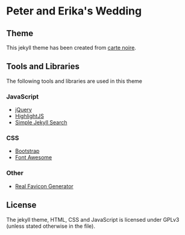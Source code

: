 # Peter and Erika's Wedding

## Theme
This jekyll theme has been created from [carte noire](https://github.com/jacobtomlinson/carte-noire).

## Tools and Libraries
The following tools and libraries are used in this theme

### JavaScript
 * [jQuery](http://jquery.com/)
 * [HighlightJS](https://highlightjs.org/)
 * [Simple Jekyll Search](https://github.com/christian-fei/Simple-Jekyll-Search)

### CSS
 * [Bootstrap](http://getbootstrap.com/)
 * [Font Awesome](http://fortawesome.github.io/Font-Awesome/)

### Other
 * [Real Favicon Generator](http://realfavicongenerator.net/)

## License
The jekyll theme, HTML, CSS and JavaScript is licensed under GPLv3 (unless stated otherwise in the file).
